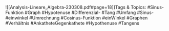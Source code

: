 
![[Analysis-Lineare_Algebra-230308.pdf#page=18]]Tags & Topics:
   #Sinus-Funktion
   #Graph
   #Hypotenuse
   #Differenzial-
   #Tang
   #Umfang
   #Sinus-
   #einwinkel
   #Umrechnung
   #Cosinus-Funktion
   #einWinkel
   #Graphen
   #Verhältnis
   #AnkatheteGegenkathete
   #Hypothenuse
   #Tangens